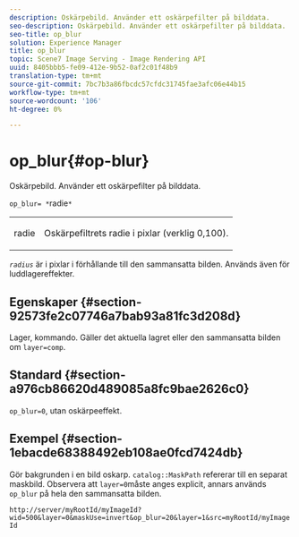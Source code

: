 ```yaml
---
description: Oskärpebild. Använder ett oskärpefilter på bilddata.
seo-description: Oskärpebild. Använder ett oskärpefilter på bilddata.
seo-title: op_blur
solution: Experience Manager
title: op_blur
topic: Scene7 Image Serving - Image Rendering API
uuid: 8405bbb5-fe09-412e-9b52-0af2c01f48b9
translation-type: tm+mt
source-git-commit: 7bc7b3a86fbcdc57cfdc31745fae3afc06e44b15
workflow-type: tm+mt
source-wordcount: '106'
ht-degree: 0%

---
```



# op_blur{#op-blur}

Oskärpebild. Använder ett oskärpefilter på bilddata.

`op_blur= *`radie`*`

<table id="simpletable_1DD41D819BE74130A77ECFC28486F70A"> 
 <tr class="strow"> 
  <td class="stentry"> <p><span class="varname"> radie</span> </p> </td> 
  <td class="stentry"> <p>Oskärpefiltrets radie i pixlar (verklig 0,100). </p></td> 
 </tr> 
</table>

*`radius`* är i pixlar i förhållande till den sammansatta bilden. Används även för luddlagereffekter.

## Egenskaper {#section-92573fe2c07746a7bab93a81fc3d208d}

Lager, kommando. Gäller det aktuella lagret eller den sammansatta bilden om `layer=comp`.

## Standard {#section-a976cb86620d489085a8fc9bae2626c0}

`op_blur=0`, utan oskärpeeffekt.

## Exempel {#section-1ebacde68388492eb108ae0fcd7424db}

Gör bakgrunden i en bild oskarp. `catalog::MaskPath` refererar till en separat maskbild. Observera att `layer=0`måste anges explicit, annars används `op_blur` på hela den sammansatta bilden.

`http://server/myRootId/myImageId?wid=500&layer=0&maskUse=invert&op_blur=20&layer=1&src=myRootId/myImageId`
